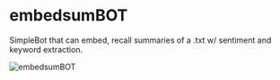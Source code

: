 # embedsumBOT

SimpleBot that can embed, recall summaries of a .txt w/ sentiment and keyword extraction. 

![embedsumBOT](https://github.com/EveryOneIsGross/embedsumBOT/assets/23621140/f9257814-e4a2-4c63-ada1-5788173c1c99)
